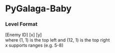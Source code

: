 # PyGalaga-Baby
### Level Format
[Enemy ID] [x] [y]\
where (1, 1) is the top left and (12, 1) is the top right\
x supports ranges (e.g. 5-8)
